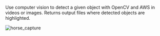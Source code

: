Use computer vision to detect a given object with OpenCV and AWS in videos or images. Returns output files where detected objects are highlighted.


![horse_capture](https://github.com/tildajson/AWS-computer-vision/assets/130234732/9610edb6-6f84-4c05-9483-3ac27ee016a7)
